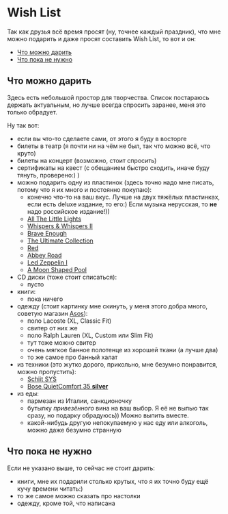 # Wish List

Так как друзья всё время просят (ну, точнее каждый праздник), что мне можно подарить и даже просят составить Wish List, то вот и он:

- [Что можно дарить](#yes)
- [Что пока не нужно](#no)

## Что можно дарить<a id = "yes"></a>

Здесь есть небольшой простор для творчества.
Список постараюсь держать актуальным, но лучше всегда спросить заранее, меня это только обрадует.

Ну так вот:

- если вы что-то сделаете сами, от этого я буду в восторге
- билеты в театр (я почти ни на чём не был, так что можно всё, что круто)
- билеты на концерт (возможно, стоит спросить)
- сертификаты на квест (с обещанием быстро сходить, иначе буду тянуть, проверено:) )
- можно подарить одну из пластинок (здесь точно надо мне писать, потому что я их много и постоянно покупаю):
  - конечно что-то на ваш вкус.
    Лучше на двух тяжёлых пластинках, если есть deluxe издание, то его:)
    Если музыка нерусская, то **не** надо российское издание!))
  - [All The Little Lights](https://www.amazon.co.uk/dp/B00ANWQ1H6)
  - [Whispers & Whispers II](http://passenger.limitedrun.com/products/547261-whispers-whispers-ii-limited-edition-double-gatefold-vinyl-box-set?view=f15250)
  - [Brave Enough](https://www.amazon.co.uk/dp/B01HOCUMYK)
  - [The Ultimate Collection](https://www.amazon.co.uk/dp/B01LZV5G7U)
  - [Red](https://www.amazon.co.uk/dp/B009NT0I06)
  - [Abbey Road](https://www.amazon.co.uk/dp/B0041KVZ1I)
  - [Led Zeppelin I](https://www.amazon.co.uk/dp/B00IXHBMLS)
  - [A Moon Shaped Pool](https://www.amazon.co.uk/dp/B01FDF12UI)
  <!-- - [](https://www.amazon.co.uk/dp/) -->
- CD диски (тоже стоит списаться):
  - пусто
- книги:
  - пока ничего
- одежду (стоит картинку мне скинуть, у меня этого добра много, советую магазин [Asos](http://www.asos.com/ru/men/?r=1)):
  - поло Lacoste (XL, Classic Fit)
  - свитер от них же
  - поло Ralph Lauren (XL, Custom или Slim Fit)
  - тут тоже можно свитер
  - очень мягкое банное полотенце из хорошей ткани (а лучше два)
  - то же самое про банный халат
- из техники (это жутко дорого, прикольно, мне безумно понравится, можно пропустить):
  - [Schiit SYS](http://schiit.com/products/sys)
  - [Bose QuietComfort 35 **silver**](https://www.amazon.com/dp/B01E3SNO1G)
- из еды:
  - пармезан из Италии, санкционочку
  - бутылку *привезённого* вина на ваш выбор.
    Я её не выпью так сразу, но подарку обрадуюсь))
    Можно выпить вместе.
  - какой-нибудь другую непокупаемую у нас еду или алкоголь, можно даже безумно странную

## Что пока не нужно<a id = "no"></a>

Если не указано выше, то сейчас не стоит дарить:

- книги, мне их подарили столько крутых, что я их точно буду ещё кучу времени читать:)
- то же самое можно сказать про настолки
- одежду, кроме той, что написана
